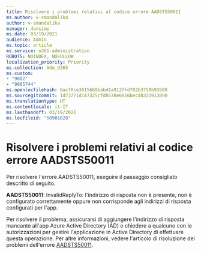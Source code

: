 ```yaml
---
title: Risolvere i problemi relativi al codice errore AADSTS50011
ms.author: v-smandalika
author: v-smandalika
manager: dansimp
ms.date: 03/19/2021
audience: Admin
ms.topic: article
ms.service: o365-administration
ROBOTS: NOINDEX, NOFOLLOW
localization_priority: Priority
ms.collection: Adm_O365
ms.custom:
- "9802"
- "9005744"
ms.openlocfilehash: 6acf0ce3615669babd1a912ffd782b3750b93500
ms.sourcegitcommit: 1d73771d147325cfd8578e6816becd8331913890
ms.translationtype: HT
ms.contentlocale: it-IT
ms.lasthandoff: 03/19/2021
ms.locfileid: "50901628"
---
```

# <a name="troubleshoot-error-code-aadsts50011"></a>Risolvere i problemi relativi al codice errore AADSTS50011

Per risolvere l'errore AADSTS50011, eseguire il passaggio consigliato descritto di seguito.

**AADSTS50011**: InvalidReplyTo: l'indirizzo di risposta non è presente, non è configurato correttamente oppure non corrisponde agli indirizzi di risposta configurati per l'app.

Per risolvere il problema, assicurarsi di aggiungere l'indirizzo di risposta mancante all'app Azure Active Directory (AD) o chiedere a qualcuno con le autorizzazioni per gestire l'applicazione in Active Directory di effettuare questa operazione. Per altre informazioni, vedere l'articolo di risoluzione dei problemi dell'errore [AADSTS50011](https://docs.microsoft.com/troubleshoot/azure/active-directory/error-code-aadsts50011-reply-url-mismatch).